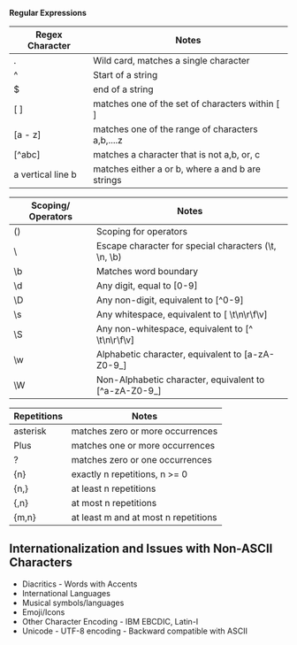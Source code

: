 **Regular Expressions**

Regex Character | Notes
--- | --- 
.  | Wild card, matches a single character
^  | Start of a string
$  | end of a string
[ ] | matches one of the set of characters within [ ]
[a - z] | matches one of the range of characters a,b,....z
[^abc] | matches a character that is not a,b, or, c
a vertical line b | matches either a or b, where a and b are strings

Scoping/ Operators | Notes
--- | ---
() | Scoping for operators
\  | Escape character for special characters (\t, \n, \b)
\b | Matches word boundary
\d | Any digit, equal to [0-9]
\D | Any non-digit, equivalent to [^0-9]
\s | Any whitespace, equivalent to [ \t\n\r\f\v]
\S | Any non-whitespace, equivalent to [^ \t\n\r\f\v]
\w | Alphabetic character, equivalent to [a-zA-Z0-9_]
\W | Non-Alphabetic character, equivalent to [^a-zA-Z0-9_]

Repetitions | Notes
--- | ---
asterisk | matches zero or more occurrences
Plus | matches one or more occurrences
? | matches zero or one occurrences
{n} | exactly n repetitions, n >= 0
{n,} | at least n repetitions
{,n} | at most n repetitions
{m,n} | at least m and at most n repetitions

## Internationalization and Issues with Non-ASCII Characters
* Diacritics - Words with Accents
* International Languages
* Musical symbols/languages
* Emoji/Icons
* Other Character Encoding - IBM EBCDIC, Latin-I
* Unicode - UTF-8 encoding - Backward compatible with ASCII

 